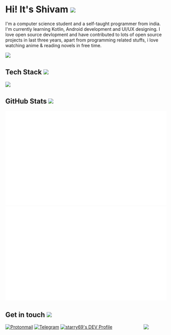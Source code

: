 <h1>Hi! It's Shivam <img src="https://raw.githubusercontent.com/MartinHeinz/MartinHeinz/master/wave.gif" width="28"></h1>

I'm a computer science student and a self-taught programmer from india. I'm currently learning Kotlin, Android development and UI/UX designing. I love open source devlopment and have contributed to lots of open source projects in last three years, apart from programming related stuffs, i love watching anime & reading novels in free time.

![](https://komarev.com/ghpvc/?username=starry-shivam&style=flat&abbreviated=true)

<h2>Tech Stack <img src="https://raw.githubusercontent.com/Tarikul-Islam-Anik/Animated-Fluent-Emojis/master/Emojis/Animals/Penguin.png" width="30"</img></h2>

![](https://skillicons.dev/icons?i=kotlin,python,c,cpp,java,androidstudio,idea,vscode,linux,git,github,githubactions,flask,html,markdown,sqlite,mysql,postgres,redis)

<h2>GitHub Stats <img src="https://emojis.slackmojis.com/emojis/images/1621024394/39092/cat-roll.gif?1621024394" width="22"></h2>
  
![Stats Overview](https://raw.githubusercontent.com/starry-shivam/github-stats-transparent/output/generated/overview.svg)
![Most Used Languages](https://raw.githubusercontent.com/starry-shivam/github-stats-transparent/output/generated/languages.svg)

<h2>Get in touch <img src="https://media.giphy.com/media/LnQjpWaON8nhr21vNW/giphy.gif" width="32"/></h2>
  
[![Protonmail](https://img.shields.io/badge/ProtonMail-8B89CC?style=for-the-badge&logo=protonmail&logoColor=white)](mailto://krshivam24@proton.me)
[![Telegram](https://img.shields.io/badge/telegram-1b77FF.svg?style=for-the-badge&logo=telegram)](https://t.me/starryboi)
[![starry69's DEV Profile](https://img.shields.io/badge/dev-black.svg?style=for-the-badge&logo=dev.to)](https://dev.to/starry69) <img src="https://64.media.tumblr.com/34784257378ce2c51675599159735772/tumblr_nd3b8i2gL01sedjuto1_400.gifv" align="right" width="72"/>
